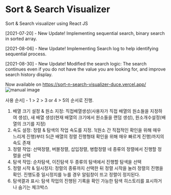# Sort & Search Visualizer
Sort & Search visualizer using React JS

[2021-07-20] - New Update! Implementing sequential search, binary search in sorted array.

[2021-08-06] - New Update! Implementing Search log to help identifying sequential process.

[2021-08-30] - New Update! Modified the search logic: The search continues even if you do not have the value you are looking for, and improve search history display.

Now available on https://sort-n-search-visualizer-duce.vercel.app/
![manual image](https://user-images.githubusercontent.com/55838882/132001903-41421880-29af-427c-96f1-d3ae30f1189a.PNG)

사용 순서] - 1 > 2 > 3 or 4 > 5의 순서로 진행.
1. 배열 크기 설정 & 원소 지정: 직접배열생성(사용자가 직접 배열의 원소들을 지정하여 생성), 새 배열 생성(현재 배열의 크기에서 원소들을 랜덤 생성), 원소개수설정(배열의 크기를 지정)
2. 속도 설정: 정렬 & 탐색의 작업 속도를 지정. 1(원소 간 직접적인 확인을 위해 매우 느리게 진행)부터 5(큰 배열의 정렬 진행형태 확인을 위해 매우 빠르게 진행)까지의 속도 존재
3. 정렬 작업: 선택정렬, 버블정렬, 삽입정렬, 병합정렬 네 종류의 정렬에서 진행할 정렬을 선택
4. 탐색 작업: 순차탐색, 이진탐색 두 종류의 탐색에서 진행할 탐색을 선택
5. 정렬 시작 & 일시정지: 정렬의 종류까지 선택한 뒤 정렬 시작을 눌러 정렬의 진행을 확인. 진행도중 일시정지를 누를 경우 알림창이 뜨고 정렬이 정지된다.
6. 탐색결과 표시: 탐색 작업의 진행된 기록을 확인 가능한 탐색 히스토리를 표시하거나 숨기는 체크박스
